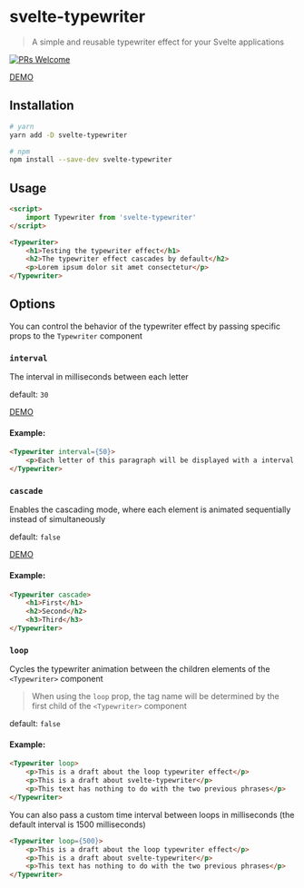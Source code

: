 # svelte-typewriter
> A simple and reusable typewriter effect for your Svelte applications

[![PRs Welcome](https://img.shields.io/badge/PRs-welcome-brightgreen.svg)](http://makeapullrequest.com)

[DEMO](https://svelte.dev/repl/9dfb73bfa9b34aeea4740fa23f5cde8a?version=3.14.1)

## Installation

```bash
# yarn
yarn add -D svelte-typewriter

# npm
npm install --save-dev svelte-typewriter
```

## Usage

```html
<script>
	import Typewriter from 'svelte-typewriter'
</script>

<Typewriter>
	<h1>Testing the typewriter effect</h1>
	<h2>The typewriter effect cascades by default</h2>
	<p>Lorem ipsum dolor sit amet consectetur</p>
</Typewriter>
```

## Options

You can control the behavior of the typewriter effect by passing specific props to the `Typewriter` component

### `interval`

The interval in milliseconds between each letter

default: `30`

[DEMO](https://svelte.dev/repl/eb6caec159cf454b8f2bc98f3444fa8c?version=3.14.1)

#### Example:

```html
<Typewriter interval={50}>
	<p>Each letter of this paragraph will be displayed with a interval of 50 milliseconds</p>
</Typewriter>
```

### `cascade`

Enables the cascading mode, where each element is animated sequentially instead of simultaneously

default: `false`

[DEMO](https://svelte.dev/repl/9ddb89942e954a2a90b553356952ff46?version=3.14.1)

#### Example:

```html
<Typewriter cascade>
	<h1>First</h1>
	<h2>Second</h2>
	<h3>Third</h3>
</Typewriter>
```

### `loop`

Cycles the typewriter animation between the children elements of the `<Typewriter>` component

> When using the `loop` prop, the tag name will be determined by the first child of the `<Typewriter>` component

default: `false`

#### Example:

```html
<Typewriter loop>
	<p>This is a draft about the loop typewriter effect</p>
	<p>This is a draft about svelte-typewriter</p>
	<p>This text has nothing to do with the two previous phrases</p>
</Typewriter>
```

You can also pass a custom time interval between loops in milliseconds (the default interval is 1500 milliseconds)

```html
<Typewriter loop={500}>
	<p>This is a draft about the loop typewriter effect</p>
	<p>This is a draft about svelte-typewriter</p>
	<p>This text has nothing to do with the two previous phrases</p>
</Typewriter>
```
